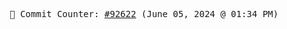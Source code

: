 <p align="center">
    <samp>
        📮 Commit Counter: <a href="https://github.com/Javascript-void0/Javascript-void0/commits/main">#92622</a> (June 05, 2024 @ 01:34 PM)
    </samp>
</p>